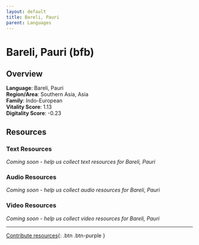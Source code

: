 ```yaml
---
layout: default
title: Bareli, Pauri
parent: Languages
---
```


# Bareli, Pauri (bfb)

## Overview

**Language**: Bareli, Pauri  
**Region/Area**: Southern Asia, Asia  
**Family**: Indo-European  
**Vitality Score**: 1.13  
**Digitality Score**: -0.23  

## Resources

### Text Resources
*Coming soon - help us collect text resources for Bareli, Pauri*

### Audio Resources
*Coming soon - help us collect audio resources for Bareli, Pauri*

### Video Resources
*Coming soon - help us collect video resources for Bareli, Pauri*

---

[Contribute resources](https://fairtrain.github.io/){: .btn .btn-purple }
